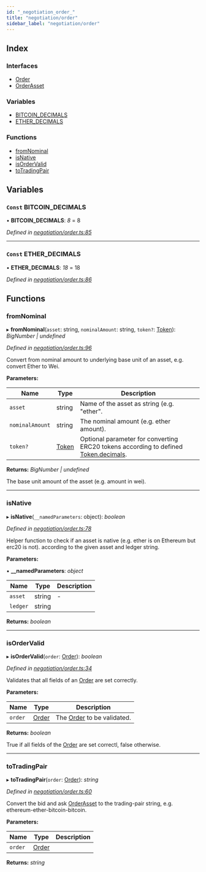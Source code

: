 ```yaml
---
id: "_negotiation_order_"
title: "negotiation/order"
sidebar_label: "negotiation/order"
---
```


## Index

### Interfaces

* [Order](../interfaces/_negotiation_order_.order.md)
* [OrderAsset](../interfaces/_negotiation_order_.orderasset.md)

### Variables

* [BITCOIN_DECIMALS](_negotiation_order_.md#const-bitcoin_decimals)
* [ETHER_DECIMALS](_negotiation_order_.md#const-ether_decimals)

### Functions

* [fromNominal](_negotiation_order_.md#fromnominal)
* [isNative](_negotiation_order_.md#isnative)
* [isOrderValid](_negotiation_order_.md#isordervalid)
* [toTradingPair](_negotiation_order_.md#totradingpair)

## Variables

### `Const` BITCOIN_DECIMALS

• **BITCOIN_DECIMALS**: *8* = 8

*Defined in [negotiation/order.ts:85](https://github.com/comit-network/comit-js-sdk/blob/95ab111/src/negotiation/order.ts#L85)*

___

### `Const` ETHER_DECIMALS

• **ETHER_DECIMALS**: *18* = 18

*Defined in [negotiation/order.ts:86](https://github.com/comit-network/comit-js-sdk/blob/95ab111/src/negotiation/order.ts#L86)*

## Functions

###  fromNominal

▸ **fromNominal**(`asset`: string, `nominalAmount`: string, `token?`: [Token](../interfaces/_tokens_tokens_.token.md)): *BigNumber | undefined*

*Defined in [negotiation/order.ts:96](https://github.com/comit-network/comit-js-sdk/blob/95ab111/src/negotiation/order.ts#L96)*

Convert from nominal amount to underlying base unit of an asset, e.g. convert Ether to Wei.

**Parameters:**

Name | Type | Description |
------ | ------ | ------ |
`asset` | string | Name of the asset as string (e.g. "ether". |
`nominalAmount` | string | The nominal amount (e.g. ether amount). |
`token?` | [Token](../interfaces/_tokens_tokens_.token.md) | Optional parameter for converting ERC20 tokens according to defined [Token.decimals](../interfaces/_tokens_tokens_.token.md#decimals). |

**Returns:** *BigNumber | undefined*

The base unit amount of the asset (e.g. amount in wei).

___

###  isNative

▸ **isNative**(`__namedParameters`: object): *boolean*

*Defined in [negotiation/order.ts:78](https://github.com/comit-network/comit-js-sdk/blob/95ab111/src/negotiation/order.ts#L78)*

Helper function to check if an asset is native (e.g. ether is on Ethereum but erc20 is not).
according to the given asset and ledger string.

**Parameters:**

▪ **__namedParameters**: *object*

Name | Type | Description |
------ | ------ | ------ |
`asset` | string | - |
`ledger` | string |   |

**Returns:** *boolean*

___

###  isOrderValid

▸ **isOrderValid**(`order`: [Order](../interfaces/_negotiation_order_.order.md)): *boolean*

*Defined in [negotiation/order.ts:34](https://github.com/comit-network/comit-js-sdk/blob/95ab111/src/negotiation/order.ts#L34)*

Validates that all fields of an [Order](../interfaces/_negotiation_order_.order.md) are set correctly.

**Parameters:**

Name | Type | Description |
------ | ------ | ------ |
`order` | [Order](../interfaces/_negotiation_order_.order.md) | The [Order](../interfaces/_negotiation_order_.order.md) to be validated. |

**Returns:** *boolean*

True if all fields of the [Order](../interfaces/_negotiation_order_.order.md) are set correctl, false otherwise.

___

###  toTradingPair

▸ **toTradingPair**(`order`: [Order](../interfaces/_negotiation_order_.order.md)): *string*

*Defined in [negotiation/order.ts:60](https://github.com/comit-network/comit-js-sdk/blob/95ab111/src/negotiation/order.ts#L60)*

Convert the bid and ask [OrderAsset](../interfaces/_negotiation_order_.orderasset.md) to the trading-pair string, e.g. ethereum-ether-bitcoin-bitcoin.

**Parameters:**

Name | Type | Description |
------ | ------ | ------ |
`order` | [Order](../interfaces/_negotiation_order_.order.md) |   |

**Returns:** *string*
